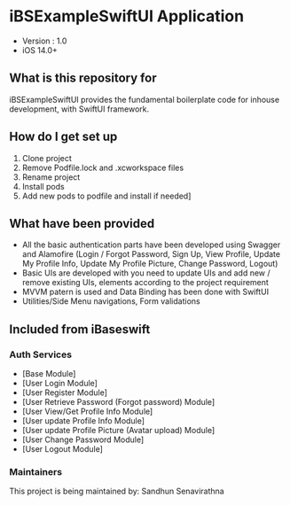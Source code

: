 # iBSExampleSwiftUI Application

* Version :  1.0
* iOS 14.0+

## What is this repository for
iBSExampleSwiftUI provides the  fundamental boilerplate code for inhouse development, with SwiftUI framework.


## How do I get set up
1. Clone project
2. Remove Podfile.lock and .xcworkspace files
3. Rename project
4. Install pods
5. Add new pods to podfile and install if needed]


## What have been provided
- All the basic authentication parts have been developed using Swagger and Alamofire (Login / Forgot Password, Sign Up, View Profile, Update My Profile Info, Update My Profile Picture, Change Password, Logout)
- Basic UIs are developed with you need to update UIs and add new / remove existing UIs, elements according to the project requirement
- MVVM patern is used and Data Binding has been done with SwiftUI
- Utilities/Side Menu navigations, Form validations


##  Included from iBaseswift
### Auth Services
- [Base Module]
- [User Login Module]
- [User Register Module]
- [User Retrieve Password (Forgot password) Module]
- [User View/Get Profile Info Module]
- [User update Profile Info Module]
- [User update Profile Picture (Avatar upload) Module]
- [User Change Password Module]
- [User Logout Module]



### Maintainers ###

This project is being maintained by: Sandhun Senavirathna
